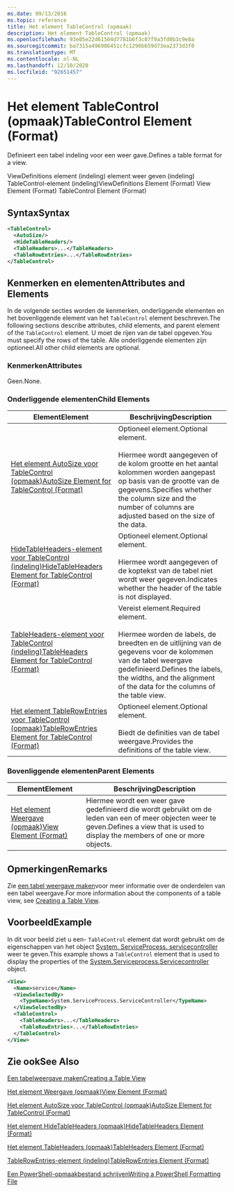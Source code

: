 ```yaml
---
ms.date: 09/13/2016
ms.topic: reference
title: Het element TableControl (opmaak)
description: Het element TableControl (opmaak)
ms.openlocfilehash: 93e05e22d61504d7781b6f3c07f9a3fd0b3c9e8a
ms.sourcegitcommit: ba7315a496986451cfc1296b659d73ea2373d3f0
ms.translationtype: MT
ms.contentlocale: nl-NL
ms.lasthandoff: 12/10/2020
ms.locfileid: "92651457"
---
```

# <a name="tablecontrol-element-format"></a><span data-ttu-id="294fd-103">Het element TableControl (opmaak)</span><span class="sxs-lookup"><span data-stu-id="294fd-103">TableControl Element (Format)</span></span>

<span data-ttu-id="294fd-104">Definieert een tabel indeling voor een weer gave.</span><span class="sxs-lookup"><span data-stu-id="294fd-104">Defines a table format for a view.</span></span>

<span data-ttu-id="294fd-105">ViewDefinitions element (indeling) element weer geven (indeling) TableControl-element (indeling)</span><span class="sxs-lookup"><span data-stu-id="294fd-105">ViewDefinitions Element (Format) View Element (Format) TableControl Element (Format)</span></span>

## <a name="syntax"></a><span data-ttu-id="294fd-106">Syntax</span><span class="sxs-lookup"><span data-stu-id="294fd-106">Syntax</span></span>

```xml
<TableControl>
  <AutoSize/>
  <HideTableHeaders/>
  <TableHeaders>...</TableHeaders>
  <TableRowEntries>...</TableRowEntries>
</TableControl>

```

## <a name="attributes-and-elements"></a><span data-ttu-id="294fd-107">Kenmerken en elementen</span><span class="sxs-lookup"><span data-stu-id="294fd-107">Attributes and Elements</span></span>

<span data-ttu-id="294fd-108">In de volgende secties worden de kenmerken, onderliggende elementen en het bovenliggende element van het `TableControl` element beschreven.</span><span class="sxs-lookup"><span data-stu-id="294fd-108">The following sections describe attributes, child elements, and parent element of the `TableControl` element.</span></span> <span data-ttu-id="294fd-109">U moet de rijen van de tabel opgeven.</span><span class="sxs-lookup"><span data-stu-id="294fd-109">You must specify the rows of the table.</span></span> <span data-ttu-id="294fd-110">Alle onderliggende elementen zijn optioneel.</span><span class="sxs-lookup"><span data-stu-id="294fd-110">All other child elements are optional.</span></span>

### <a name="attributes"></a><span data-ttu-id="294fd-111">Kenmerken</span><span class="sxs-lookup"><span data-stu-id="294fd-111">Attributes</span></span>

<span data-ttu-id="294fd-112">Geen.</span><span class="sxs-lookup"><span data-stu-id="294fd-112">None.</span></span>

### <a name="child-elements"></a><span data-ttu-id="294fd-113">Onderliggende elementen</span><span class="sxs-lookup"><span data-stu-id="294fd-113">Child Elements</span></span>

|<span data-ttu-id="294fd-114">Element</span><span class="sxs-lookup"><span data-stu-id="294fd-114">Element</span></span>|<span data-ttu-id="294fd-115">Beschrijving</span><span class="sxs-lookup"><span data-stu-id="294fd-115">Description</span></span>|
|-------------|-----------------|
|[<span data-ttu-id="294fd-116">Het element AutoSize voor TableControl (opmaak)</span><span class="sxs-lookup"><span data-stu-id="294fd-116">AutoSize Element for TableControl (Format)</span></span>](./autosize-element-for-tablecontrol-format.md)|<span data-ttu-id="294fd-117">Optioneel element.</span><span class="sxs-lookup"><span data-stu-id="294fd-117">Optional element.</span></span><br /><br /> <span data-ttu-id="294fd-118">Hiermee wordt aangegeven of de kolom grootte en het aantal kolommen worden aangepast op basis van de grootte van de gegevens.</span><span class="sxs-lookup"><span data-stu-id="294fd-118">Specifies whether the column size and the number of columns are adjusted based on the size of the data.</span></span>|
|[<span data-ttu-id="294fd-119">HideTableHeaders-element voor TableControl (indeling)</span><span class="sxs-lookup"><span data-stu-id="294fd-119">HideTableHeaders Element for TableControl (Format)</span></span>](./hidetableheaders-element-format.md)|<span data-ttu-id="294fd-120">Optioneel element.</span><span class="sxs-lookup"><span data-stu-id="294fd-120">Optional element.</span></span><br /><br /> <span data-ttu-id="294fd-121">Hiermee wordt aangegeven of de koptekst van de tabel niet wordt weer gegeven.</span><span class="sxs-lookup"><span data-stu-id="294fd-121">Indicates whether the header of the table is not displayed.</span></span>|
|[<span data-ttu-id="294fd-122">TableHeaders-element voor TableControl (indeling)</span><span class="sxs-lookup"><span data-stu-id="294fd-122">TableHeaders Element for TableControl (Format)</span></span>](./tableheaders-element-format.md)|<span data-ttu-id="294fd-123">Vereist element.</span><span class="sxs-lookup"><span data-stu-id="294fd-123">Required element.</span></span><br /><br /> <span data-ttu-id="294fd-124">Hiermee worden de labels, de breedten en de uitlijning van de gegevens voor de kolommen van de tabel weergave gedefinieerd.</span><span class="sxs-lookup"><span data-stu-id="294fd-124">Defines the labels, the widths, and the alignment of the data for the columns of the table view.</span></span>|
|[<span data-ttu-id="294fd-125">Het element TableRowEntries voor TableControl (opmaak)</span><span class="sxs-lookup"><span data-stu-id="294fd-125">TableRowEntries Element for TableControl (Format)</span></span>](./tablerowentries-element-for-tablecontrol-format.md)|<span data-ttu-id="294fd-126">Optioneel element.</span><span class="sxs-lookup"><span data-stu-id="294fd-126">Optional element.</span></span><br /><br /> <span data-ttu-id="294fd-127">Biedt de definities van de tabel weergave.</span><span class="sxs-lookup"><span data-stu-id="294fd-127">Provides the definitions of the table view.</span></span>|

### <a name="parent-elements"></a><span data-ttu-id="294fd-128">Bovenliggende elementen</span><span class="sxs-lookup"><span data-stu-id="294fd-128">Parent Elements</span></span>

|<span data-ttu-id="294fd-129">Element</span><span class="sxs-lookup"><span data-stu-id="294fd-129">Element</span></span>|<span data-ttu-id="294fd-130">Beschrijving</span><span class="sxs-lookup"><span data-stu-id="294fd-130">Description</span></span>|
|-------------|-----------------|
|[<span data-ttu-id="294fd-131">Het element Weergave (opmaak)</span><span class="sxs-lookup"><span data-stu-id="294fd-131">View Element (Format)</span></span>](./view-element-format.md)|<span data-ttu-id="294fd-132">Hiermee wordt een weer gave gedefinieerd die wordt gebruikt om de leden van een of meer objecten weer te geven.</span><span class="sxs-lookup"><span data-stu-id="294fd-132">Defines a view that is used to display the members of one or more objects.</span></span>|

## <a name="remarks"></a><span data-ttu-id="294fd-133">Opmerkingen</span><span class="sxs-lookup"><span data-stu-id="294fd-133">Remarks</span></span>

<span data-ttu-id="294fd-134">Zie [een tabel weergave maken](./creating-a-table-view.md)voor meer informatie over de onderdelen van een tabel weergave.</span><span class="sxs-lookup"><span data-stu-id="294fd-134">For more information about the components of a table view, see [Creating a Table View](./creating-a-table-view.md).</span></span>

## <a name="example"></a><span data-ttu-id="294fd-135">Voorbeeld</span><span class="sxs-lookup"><span data-stu-id="294fd-135">Example</span></span>

<span data-ttu-id="294fd-136">In dit voor beeld ziet u een- `TableControl` element dat wordt gebruikt om de eigenschappen van het object [System. ServiceProcess. servicecontroller](/dotnet/api/System.ServiceProcess.ServiceController) weer te geven.</span><span class="sxs-lookup"><span data-stu-id="294fd-136">This example shows a `TableControl` element that is used to display the properties of the [System.Serviceprocess.Servicecontroller](/dotnet/api/System.ServiceProcess.ServiceController) object.</span></span>

```xml
<View>
  <Name>service</Name>
  <ViewSelectedBy>
    <TypeName>System.ServiceProcess.ServiceController</TypeName>
  </ViewSelectedBy>
  <TableControl>
    <TableHeaders>...</TableHeaders>
    <TableRowEntries>...</TableRowEntries>
  </TableControl>
</View>

```

## <a name="see-also"></a><span data-ttu-id="294fd-137">Zie ook</span><span class="sxs-lookup"><span data-stu-id="294fd-137">See Also</span></span>

[<span data-ttu-id="294fd-138">Een tabelweergave maken</span><span class="sxs-lookup"><span data-stu-id="294fd-138">Creating a Table View</span></span>](./creating-a-table-view.md)

[<span data-ttu-id="294fd-139">Het element Weergave (opmaak)</span><span class="sxs-lookup"><span data-stu-id="294fd-139">View Element (Format)</span></span>](./view-element-format.md)

[<span data-ttu-id="294fd-140">Het element AutoSize voor TableControl (opmaak)</span><span class="sxs-lookup"><span data-stu-id="294fd-140">AutoSize Element for TableControl (Format)</span></span>](./autosize-element-for-tablecontrol-format.md)

[<span data-ttu-id="294fd-141">Het element HideTableHeaders (opmaak)</span><span class="sxs-lookup"><span data-stu-id="294fd-141">HideTableHeaders Element (Format)</span></span>](./hidetableheaders-element-format.md)

[<span data-ttu-id="294fd-142">Het element TableHeaders (opmaak)</span><span class="sxs-lookup"><span data-stu-id="294fd-142">TableHeaders Element (Format)</span></span>](./tableheaders-element-format.md)

[<span data-ttu-id="294fd-143">TableRowEntries-element (indeling)</span><span class="sxs-lookup"><span data-stu-id="294fd-143">TableRowEntries Element (Format)</span></span>](./tablerowentries-element-for-tablecontrol-format.md)

[<span data-ttu-id="294fd-144">Een PowerShell-opmaakbestand schrijven</span><span class="sxs-lookup"><span data-stu-id="294fd-144">Writing a PowerShell Formatting File</span></span>](./writing-a-powershell-formatting-file.md)
